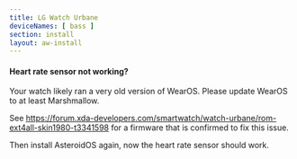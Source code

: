 ```yaml
---
title: LG Watch Urbane
deviceNames: [ bass ]
section: install
layout: aw-install
---
```

<div class="callout callout-info">
    <h4>Heart rate sensor not working?</h4>
    <p>Your watch likely ran a very old version of WearOS. Please update WearOS to at least Marshmallow.</p>
    <p>See <a href="https://forum.xda-developers.com/smartwatch/watch-urbane/rom-ext4all-skin1980-t3341598">https://forum.xda-developers.com/smartwatch/watch-urbane/rom-ext4all-skin1980-t3341598</a> for a firmware that is confirmed to fix this issue.</p>
    <p>Then install AsteroidOS again, now the heart rate sensor should work.</p>
</div>
